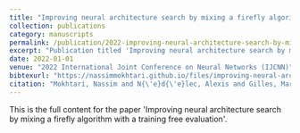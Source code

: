 ```yaml
---
title: "Improving neural architecture search by mixing a firefly algorithm with a training free evaluation"
collection: publications
category: manuscripts
permalink: /publication/2022-improving-neural-architecture-search-by-mixing-a-firefly-algorithm-with-a-training-free-evaluation
excerpt: "Publication titled 'Improving neural architecture search by mixing a firefly algorithm with a training free evaluation' by Mokhtari, Nassim and N{\'e}d{\'e}lec, Alexis and Gilles, Marl{\`e}ne and De Loor, Pierre."
date: 2022-01-01
venue: "2022 International Joint Conference on Neural Networks (IJCNN)"
bibtexurl: "https://nassimmokhtari.github.io/files/improving-neural-architecture-search-by-mixing-a-firefly-algorithm-with-a-training-free-evaluation.bib"
citation: "Mokhtari, Nassim and N{\'e}d{\'e}lec, Alexis and Gilles, Marl{\`e}ne and De Loor, Pierre (2022). &quot;Improving neural architecture search by mixing a firefly algorithm with a training free evaluation.&quot; <i>2022 International Joint Conference on Neural Networks (IJCNN)</i>."
---
```

This is the full content for the paper 'Improving neural architecture search by mixing a firefly algorithm with a training free evaluation'.

